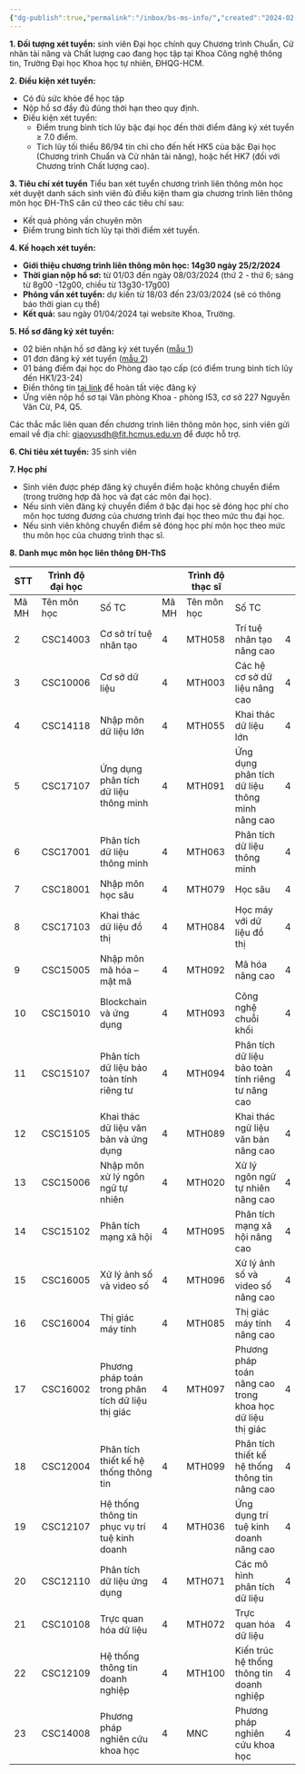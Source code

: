 ```yaml
---
{"dg-publish":true,"permalink":"/inbox/bs-ms-info/","created":"2024-02-25T15:34:23.311+07:00","updated":"2024-02-25T15:56:31.931+07:00"}
---
```



**1. Đối tượng xét tuyển:** sinh viên Đại học chính quy Chương trình Chuẩn, Cử nhân tài năng và Chất lượng cao đang học tập tại Khoa Công nghệ thông tin, Trường Đại học Khoa học tự nhiên, ĐHQG-HCM.

**2. Điều kiện xét tuyển:**
- Có đủ sức khỏe để học tập
- Nộp hồ sơ đầy đủ đúng thời hạn theo quy định.
- Điều kiện xét tuyển:
    - Điểm trung bình tích lũy bậc đại học đến thời điểm đăng ký xét tuyển ≥ 7.0 điểm.
    - Tích lũy tối thiểu 86/94 tín chỉ cho đến hết HK5 của bậc Đại học (Chương trình Chuẩn và Cử nhân tài năng), hoặc hết HK7 (đối với Chương trình Chất lượng cao).

**3. Tiêu chí xét tuyển**
Tiểu ban xét tuyển chương trình liên thông môn học xét duyệt danh sách sinh viên đủ điều kiện tham gia chương trình liên thông môn học ĐH-ThS căn cứ theo các tiêu chí sau:
- Kết quả phỏng vấn chuyên môn
- Điểm trung bình tích lũy tại thời điểm xét tuyển.

**4. Kế hoạch xét tuyển:**
- **Giới thiệu chương trình liên thông môn học: 14g30 ngày 25/2/2024**
- **Thời gian nộp hồ sơ:** từ 01/03 đến ngày 08/03/2024 (thứ 2 - thứ 6; sáng từ 8g00 -12g00, chiều từ 13g30-17g00) 
- **Phỏng vấn xét tuyển:** dự kiến từ 18/03 đến 23/03/2024 (sẽ có thông báo thời gian cụ thể) 
- **Kết quả:** sau ngày 01/04/2024 tại website Khoa, Trường.

**5. Hồ sơ đăng ký xét tuyển:**
- 02 biên nhận hồ sơ đăng ký xét tuyển ([mẫu 1](https://www.fit.hcmus.edu.vn/media/graduate/Mau-1-Bien-nhan-ho-so.docx))
- 01 đơn đăng ký xét tuyển ([mẫu 2](https://www.fit.hcmus.edu.vn/media/graduate/Mau-2-Don-dang-ky-xet-tuyen.docx))
- 01 bảng điểm đại học do Phòng đào tạo cấp (có điểm trung bình tích lũy đến HK1/23-24)
- Điền thông tin [tại link](https://docs.google.com/forms/d/e/1FAIpQLSceuYtsOaa_pq2T0sNRHL0HIAAP-PyX6LSv4JAAem1YrcpVWw/viewform) để hoàn tất việc đăng ký
- Ứng viên nộp hồ sơ tại Văn phòng Khoa - phòng I53, cơ sở 227 Nguyễn Văn Cừ, P4, Q5.

Các thắc mắc liên quan đến chương trình liên thông môn học, sinh viên gửi email về địa chỉ: [giaovusdh@fit.hcmus.edu.vn](mailto:giaovusdh@fit.hcmus.edu.vn) để được hỗ trợ.

**6. Chỉ tiêu xét tuyển:** 35 sinh viên

**7. Học phí**
- Sinh viên được phép đăng ký chuyển điểm hoặc không chuyển điểm (trong trường hợp đã học và đạt các môn đại học).
- Nếu sinh viên đăng ký chuyển điểm ở bậc đại học sẽ đóng học phí cho môn học tương đương của chương trình đại học theo mức thu đại học.
- Nếu sinh viên không chuyển điểm sẽ đóng học phí môn học theo mức thu môn học của chương trình thạc sĩ.

**8. Danh mục môn học liên thông ĐH-ThS**

| STT   | Trình độ đại học |                                                   |       | Trình độ thạc sĩ |                                                           |     |
| ----- | ---------------- | ------------------------------------------------- | ----- | ---------------- | --------------------------------------------------------- | --- |
| Mã MH | Tên môn học      | Số TC                                             | Mã MH | Tên môn học      | Số TC                                                     |     |
| 2     | CSC14003         | Cơ sở trí tuệ nhân tạo                            | 4     | MTH058           | Trí tuệ nhân tạo nâng cao                                 | 4   |
| 3     | CSC10006         | Cơ sở dữ liệu                                     | 4     | MTH003           | Các hệ cơ sở dữ liệu nâng cao                             | 4   |
| 4     | CSC14118         | Nhập môn dữ liệu lớn                              | 4     | MTH055           | Khai thác dữ liệu lớn                                     | 4   |
| 5     | CSC17107         | Ứng dụng phân tích dữ liệu thông minh             | 4     | MTH091           | Ứng dụng phân tích dữ liệu thông minh nâng cao            | 4   |
| 6     | CSC17001         | Phân tích dữ liệu thông minh                      | 4     | MTH063           | Phân tích dữ liệu thông minh                              | 4   |
| 7     | CSC18001         | Nhập môn học sâu                                  | 4     | MTH079           | Học sâu                                                   | 4   |
| 8     | CSC17103         | Khai thác dữ liệu đồ thị                          | 4     | MTH084           | Học máy với dữ liệu đồ thị                                | 4   |
| 9     | CSC15005         | Nhập môn mã hóa – mật mã                          | 4     | MTH092           | Mã hóa nâng cao                                           | 4   |
| 10    | CSC15010         | Blockchain và ứng dụng                            | 4     | MTH093           | Công nghệ chuỗi khối                                      | 4   |
| 11    | CSC15107         | Phân tích dữ liệu bảo toàn tính riêng tư          | 4     | MTH094           | Phân tích dữ liệu bảo toàn tính riêng tư nâng cao         | 4   |
| 12    | CSC15105         | Khai thác dữ liệu văn bản và ứng dụng             | 4     | MTH089           | Khai thác ngữ liệu văn bản nâng cao                       | 4   |
| 13    | CSC15006         | Nhập môn xử lý ngôn ngữ tự nhiên                  | 4     | MTH020           | Xử lý ngôn ngữ tự nhiên nâng cao                      | 4   |
| 14    | CSC15102         | Phân tích mạng xã hội                             | 4     | MTH095           | Phân tích mạng xã hội nâng cao                            | 4   |
| 15    | CSC16005         | Xử lý ảnh số và video số                          | 4     | MTH096           | Xử lý ảnh số và video số nâng cao                         | 4   |
| 16    | CSC16004         | Thị giác máy tính                                 | 4     | MTH085           | Thị giác máy tính nâng cao                                | 4   |
| 17    | CSC16002         | Phương pháp toán trong phân tích dữ liệu thị giác | 4     | MTH097           | Phương pháp toán nâng cao trong khoa học dữ liệu thị giác | 4   |
| 18    | CSC12004         | Phân tích thiết kế hệ thống thông tin             | 4     | MTH099           | Phân tích thiết kế hệ thống thông tin nâng cao            | 4   |
| 19    | CSC12107         | Hệ thống thông tin phục vụ trí tuệ kinh doanh     | 4     | MTH036           | Ứng dụng trí tuệ kinh doanh nâng cao                      | 4   |
| 20    | CSC12110         | Phân tích dữ liệu ứng dụng                        | 4     | MTH071           | Các mô hình phân tích dữ liệu                             | 4   |
| 21    | CSC10108         | Trực quan hóa dữ liệu                             | 4     | MTH072           | Trực quan hóa dữ liệu                                     | 4   |
| 22    | CSC12109         | Hệ thống thông tin doanh nghiệp                   | 4     | MTH100           | Kiến trúc hệ thống thông tin doanh nghiệp                 | 4   |
| 23    | CSC14008         | Phương pháp nghiên cứu khoa học                   | 4     | MNC              | Phương pháp nghiên cứu khoa học                           | 4   |